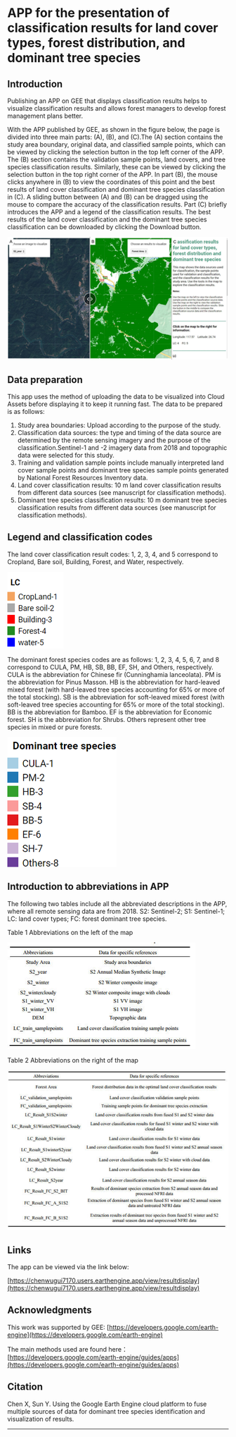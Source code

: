 # APP for the presentation of classification results for land cover types, forest distribution, and dominant tree species

## Introduction

Publishing an APP on GEE that displays classification results helps to visualize classification results and allows forest managers to develop forest management plans better.

With the APP published by GEE, as shown in the figure below, the page is divided into three main parts: (A), (B), and (C).The (A) section contains the study area boundary, original data, and classified sample points, which can be viewed by clicking the selection button in the top left corner of the APP. The (B) section contains the validation sample points, land covers, and tree species classification results. Similarly, these can be viewed by clicking the selection button in the top right corner of the APP. In part (B), the mouse clicks anywhere in (B) to view the coordinates of this point and the best results of land cover classification and dominant tree species classification in (C). A sliding button between (A) and (B) can be dragged using the mouse to compare the accuracy of the classification results. Part (C) briefly introduces the APP and a legend of the classification results. The best results of the land cover classification and the dominant tree species classification can be downloaded by clicking the Download button.

![1684932766474](image/README/1684932766474.png)

## Data preparation

This app uses the method of uploading the data to be visualized into Cloud Assets before displaying it to keep it running fast. The data to be prepared is as follows:

1. Study area boundaries: Upload according to the purpose of the study.
2. Classification data sources: the type and timing of the data source are determined by the remote sensing imagery and the purpose of the classification.Sentinel-1 and -2 imagery data from 2018 and topographic data were selected for this study.
3. Training and validation sample points include manually interpreted land cover sample points and dominant tree species sample points generated by National Forest Resources Inventory data.
4. Land cover classification results: 10 m land cover classification results from different data sources (see manuscript for classification methods).
5. Dominant tree species classification results: 10 m dominant tree species classification results from different data sources (see manuscript for classification methods).

## Legend and classification codes

The land cover  classification result codes: 1, 2, 3, 4, and 5 correspond to Cropland, Bare soil, Building, Forest, and Water, respectively.

![1684938339078](image/README/1684938339078.png)

The dominant forest species codes are as follows: 1, 2, 3, 4, 5, 6, 7, and 8 correspond to CULA, PM, HB,
SB, BB, EF, SH, and Others, respectively. CULA is the abbreviation for Chinese fir (Cunninghamia lanceolata). PM is the abbreviation for Pinus Masson. HB is the abbreviation for hard-leaved mixed forest (with hard-leaved tree species accounting for 65% or more of the total stocking). SB is the abbreviation for soft-leaved mixed forest (with soft-leaved tree species accounting for 65% or more of the total stocking). BB is the abbreviation for Bamboo. EF is the abbreviation for Economic forest. SH is the abbreviation for Shrubs. Others represent other tree species in mixed or pure forests.

![1684840118771](image/README/1684840118771.png)

## Introduction to abbreviations in APP

The following two tables include all the abbreviated descriptions in the APP, where all remote sensing data are from 2018. S2: Sentinel-2; S1: Sentinel-1; LC: land cover types; FC: forest dominant tree species.

Table 1 Abbreviations on the left of the map

![1684933486581](image/README/1684933486581.jpg)

Table 2 Abbreviations on the right of the map

![1684933510041](image/README/1684933510041.jpg)

## Links

The app can be viewed via the link below:

[https://chenwugui7170.users.earthengine.app/view/resultdisplay](https://chenwugui7170.users.earthengine.app/view/resultdisplay)

## Acknowledgments

This work was supported by GEE: [https://developers.google.com/earth-engine](https://developers.google.com/earth-engine)

The main methods used are found here：[https://developers.google.com/earth-engine/guides/apps](https://developers.google.com/earth-engine/guides/apps)

## Citation

Chen X, Sun Y. Using the Google Earth Engine cloud platform to fuse multiple sources of data for dominant tree species identification and visualization of results.

---
